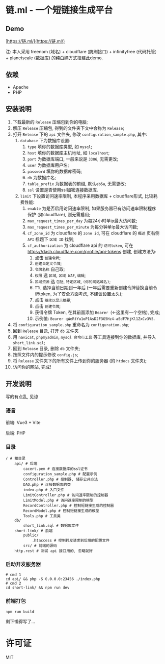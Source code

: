 # 链.ml - 一个短链接生成平台

## Demo

[https://链.ml/](https://链.ml/)

注: 本人采用 freenom (域名) + cloudflare (防刷接口) + infinityfree (代码托管) + planetscale (数据库) 的纯白嫖方式搭建此demo.

## 依赖

- Apache
- PHP

## 安装说明

1. 下载最新的 `Release` 压缩包到你的电脑;
2. 解压 `Release` 压缩包, 得到的文件夹下文中会称为 `Release`;
3. 打开 `Release` 下的 `api` 文件夹, 修改 `configuration_sample.php`, 其中:
	1. `database` 下为数据库设置:
		1. `type` 填你的数据库类型, 如 `mysql`;
		2. `host` 填你的数据库主机地址, 如 `localhost`;
		3. `port` 为数据库端口, 一般来说是 `3306`, 无需更改;
		4. `user` 为数据库用户名;
		5. `password` 填你的数据库密码;
		6. `db` 为数据库名;
		7. `table_prefix` 为数据表的前缀, 默认`eb5a`, 无需更改;
		8. `ssl` 设置是否使用ssl加密连接数据库.
	2. `limit` 下设置访问速率限制, 本程序采用数据库 + cloudflare形式, 比较耗费性能:
		1. `enable` 为是否启用访问速率限制, 如果服务器已有访问速率限制程序保护 (如cloudflare), 则无需启用;
		2. `max_request_times_per_day` 为每24小时单ip最大访问数;
		3. `max_request_times_per_minute` 为每分钟单ip最大访问数;
		4. `cf_zone_id` 为 cloudflare 的 `zone id`, 可在 cloudflare 的 `概述` 页右侧 `API` 标题下 `区域 ID` 找到;
		5. `cf_authorization` 为 cloudflare api 的 `访问token`, 可在 https://dash.cloudflare.com/profile/api-tokens 创建, 创建方法为:
			1. 点击 `创建令牌`;
			2. `创建自定义令牌`;
			3. `令牌名称` 自己取;
			4. `权限` 选 `区域`, `区域 WAF`, `编辑`;
			5. `区域资源` 选 `包括`, `特定区域`, `(你的网站域名)`;
			6. `TTL` 选择当前日期到一年后 (一年后需要重新创建令牌替换当前令牌token, 为了安全方面考虑, 不建议设置太久);
			7. 点击 `继续以显示摘要`;
			8. 点击 `创建令牌`;
			9. 获得令牌 Token, 在其前面添加 `Bearer `(<-这里有一个空格), 完成;
			10. 示例值: `Bearer qWeRtYu1oP1AsD2F3G5Hz4-aSdF7HjKl1ZxCv3V5`.
4. 将 `configuration_sample.php` 重命名为 `configuration.php`;
5. 回到 `Release` 目录, 打开 `db` 文件夹
6. 用 `navicat`, `phpmyadmin`, `mysql 命令行工具` 等工具连接到你的数据库, 并导入 `short_link.sql`;
7. 回到 `Release` 目录, 删除 `db` 文件夹;
8. 按照文件内的提示修改 `config.js`;
9. 将 `Release` 文件夹下的所有文件上传到你的服务器 (的 `htdocs` 文件夹);
10. 访问你的网站, 完成!

## 开发说明

写的有点乱, 见谅

### 语言

前端: Vue3 + Vite

后端: PHP

### 目录

```
/ # 根目录
	api/ # 后端
		cacert.pem # 连接数据库的ssl证书
		configuration_sample.php # 配置示例
		Controller.php # 控制器, 储存公共方法
		DAO.php # 连接数据库的类
		index.php # 入口文件
		LimitController.php # 访问速率限制的控制器
		LimitModel.php # 访问速率限制的模型
		RecordController.php # 控制短链接生成的控制器
		RecordModel.php # 控制短链接生成的模型
		Tools.php # 工具类
	db/
		short_link.sql # 数据库文件
	short-link/ # 前端
		public/ 
			.htaccess # 控制转发请求到后端的配置文件
		src/ # 前端的源码
	http.rest # 测试 api 接口用的, 忽略就好
```

### 启动开发服务器

```
# cmd 1
cd api/ && php -S 0.0.0.0:23456 ./index.php
# cmd 2 
cd short-link/ && npm run dev
```

### 前端打包

```
npm run build
```

剩下懒得写了...

# 许可证

MIT